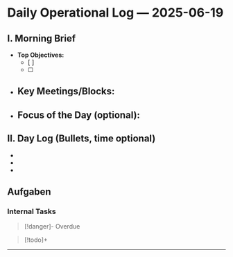 
# Daily Operational Log — 2025-06-19

## I. Morning Brief

- **Top Objectives:**
  - [ ]
  - [ ]
- **Key Meetings/Blocks:**
  -
- **Focus of the Day (optional):**
  -

## II. Day Log (Bullets, time optional)

-
-
-

## Aufgaben

### Internal Tasks

> [!danger]- Overdue
>

> [!todo]+
>

---
